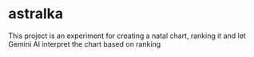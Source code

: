 # astralka
This project is an experiment for creating a natal chart, ranking it and let Gemini AI interpret the chart based on ranking
